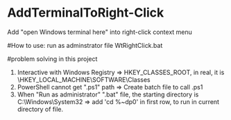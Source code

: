 # AddTerminalToRight-Click
Add "open Windows terminal here" into right-click context menu

#How to use: run as adminstrator file WtRightClick.bat

#problem solving in this project
1. Interactive with Windows Registry 
=> HKEY_CLASSES_ROOT, in real, it is \HKEY_LOCAL_MACHINE\SOFTWARE\Classes
2. PowerShell cannot get ".ps1" path
=> Create batch file to call .ps1
3. When "Run as administrator" ".bat" file, the starting directory is C:\Windows\System32
=> add 'cd %~dp0' in first row, to run in current directory of file.
